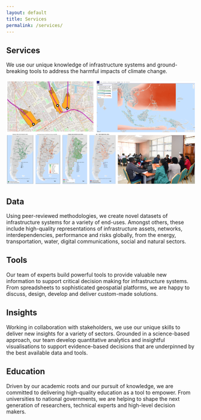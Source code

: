 ```yaml
---
layout: default
title: Services
permalink: /services/
---
```

## Services
We use our unique knowledge of infrastructure systems and ground-breaking tools to
address the harmful impacts of climate change.
<br>
<br>
<img src="/assets/img/services.png" alt="Example services">
<br>
## Data
Using peer-reviewed methodologies, we create novel datasets of infrastructure systems
for a variety of end-uses. Amongst others, these include high-quality representations
of infrastructure assets, networks, interdependencies, performance and risks globally,
from the energy, transportation, water, digital communications, social and natural
sectors.  

## Tools
Our team of experts build powerful tools to provide valuable new information to support
critical decision making for infrastructure systems. From spreadsheets to sophisticated
geospatial platforms, we are happy to discuss, design, develop and deliver custom-made
solutions.

## Insights
Working in collaboration with stakeholders, we use our unique skills to deliver new
insights for a variety of sectors. Grounded in a science-based approach, our team develop
quantitative analytics and insightful visualisations to support evidence-based decisions
that are underpinned by the best available data and tools. 

## Education
Driven by our academic roots and our pursuit of knowledge, we are committed to delivering
high-quality education as a tool to empower. From universities to national governments,
we are helping to shape the next generation of researchers, technical experts and high-level
decision makers. 
